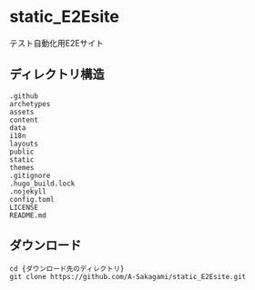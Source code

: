# static_E2Esite
テスト自動化用E2Eサイト

## ディレクトリ構造
```
.github
archetypes
assets
content
data
i18n
layouts
public
static
themes
.gitignore
.hugo_build.lock
.nojekyll
config.toml
LICENSE
README.md
```

## ダウンロード
```shell
cd {ダウンロード先のディレクトリ}
git clone https://github.com/A-Sakagami/static_E2Esite.git
```